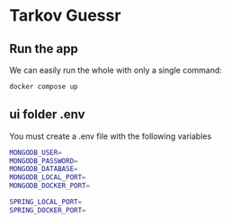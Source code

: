 # Tarkov Guessr

## Run the app
We can easily run the whole with only a single command:
```bash
docker compose up
```
## ui folder .env
You must create a .env file with the following variables

```bash
MONGODB_USER=
MONGODB_PASSWORD=
MONGODB_DATABASE=
MONGODB_LOCAL_PORT=
MONGODB_DOCKER_PORT=

SPRING_LOCAL_PORT=
SPRING_DOCKER_PORT=
```
